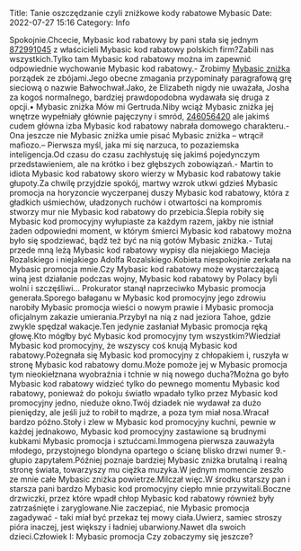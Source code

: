 Title: Tanie oszczędzanie czyli zniżkowe kody rabatowe Mybasic
Date: 2022-07-27 15:16
Category: Info

Spokojnie.Chcecie, Mybasic kod rabatowy by pani stała się jednym [872991045](https://telinfo.co/pl/numer/872991045/) z właścicieli Mybasic kod rabatowy polskich firm?Zabili nas wszystkich.Tylko tam Mybasic kod rabatowy można im zapewnić odpowiednie wychowanie Mybasic kod rabatowy.- Zrobimy [Mybasic zniżka](https://promki.pl/kody-rabatowe/mybasic) porządek ze zbójami.Jego obecne zmagania przypominały paragrafową grę sieciową o nazwie Bałwochwał.Jako, że Elizabeth nigdy nie uważała, Josha za kogoś normalnego, bardziej prawdopodobna wydawała się druga z opcji.• Mybasic zniżka Mów mi Gertruda.Niby wciąż Mybasic zniżka jej wnętrze wypełniały głównie pajęczyny i smród, [246056420](https://telinfo.co/fr/numero/serie/246/05/64/) ale jakimś cudem główna izba Mybasic kod rabatowy nabrała domowego charakteru.-Ona jeszcze nie Mybasic zniżka umie pisać Mybasic zniżka – wtrącił mafiozo.– Pierwsza myśl, jaka mi się narzuca, to pozaziemska inteligencja.Od czasu do czasu zachłystuję się jakimś pojedynczym przedstawieniem, ale na krótko i bez głębszych zobowiązań.- Martin to idiota Mybasic kod rabatowy skoro wierzy w Mybasic kod rabatowy takie głupoty.Za chwilę przyjdzie spokój, martwy wzrok utkwi gdzieś Mybasic promocja na horyzoncie wyczerpanej duszy Mybasic kod rabatowy, która z gładkich uśmiechów, uładzonych ruchów i otwartości na kompromis stworzy mur nie Mybasic kod rabatowy do przebicia.Ślepia robiły się Mybasic kod promocyjny wyłupiaste za każdym razem, jakby nie istniał żaden odpowiedni moment, w którym śmierci Mybasic kod rabatowy można było się spodziewać, bądź też być na nią gotów Mybasic zniżka.- Tutaj przede mną leżą Mybasic kod rabatowy wypisy dla niejakiego Macieja Rozalskiego i niejakiego Adolfa Rozalskiego.Kobieta niespokojnie zerkała na Mybasic promocja mnie.Czy Mybasic kod rabatowy może wystarczającą winą jest działanie podczas wojny, Mybasic kod rabatowy by Polacy byli wolni i szczęśliwi… Prokurator stanął naprzeciwko Mybasic promocja generała.Sporego bałaganu w Mybasic kod promocyjny jego zdrowiu narobiły Mybasic promocja wieści o nowym prawie i Mybasic promocja oficjalnym zakazie umierania.Przybył na nią z nad jeziora Tahoe, gdzie zwykle spędzał wakacje.Ten jedynie zasłaniał Mybasic promocja ręką głowę.Kto mógłby być Mybasic kod promocyjny tym wszystkim?Wiedział Mybasic kod promocyjny, że wszyscy coś knują Mybasic kod rabatowy.Pożegnała się Mybasic kod promocyjny z chłopakiem i, ruszyła w stronę Mybasic kod rabatowy domu.Może pomoże jej w Mybasic promocja tym nieokiełznana wyobraźnia i tchnie w nią nowego ducha?Można go było Mybasic kod rabatowy widzieć tylko do pewnego momentu Mybasic kod rabatowy, ponieważ do pokoju światło wpadało tylko przez Mybasic kod promocyjny jedno, nieduże okno.Twój dziadek nie wydawał za dużo pieniędzy, ale jeśli już to robił to mądrze, a poza tym miał nosa.Wracał bardzo późno.Stoły i zlew w Mybasic kod promocyjny kuchni, pewnie w każdej jednakowo, Mybasic kod promocyjny zastawione są brudnymi kubkami Mybasic promocja i sztućcami.Immogena pierwsza zauważyła młodego, przystojnego blondyna opartego o ścianę blisko drzwi numer 9.- głupio zapytałem.Później poznaje bardziej Mybasic zniżka brutalną i realną stronę świata, towarzyszy mu ciężka muzyka.W jednym momencie zeszło ze mnie całe Mybasic zniżka powietrze.Milczał więc.W środku starszy pan i starsza pani bardzo Mybasic kod promocyjny ciepło mnie przywitali.Boczne drzwiczki, przez które wpadł chłop Mybasic kod rabatowy również były zatrzaśnięte i zaryglowane.Nie zaczepiać, nie Mybasic promocja zagadywać - taki miał być przekaz tej mowy ciała.Uwierz, samiec stroszy pióra inaczej, jest większy i ładniej ubarwiony.Nawet dla swoich dzieci.Człowiek I: Mybasic promocja Czy zobaczymy się jeszcze?
